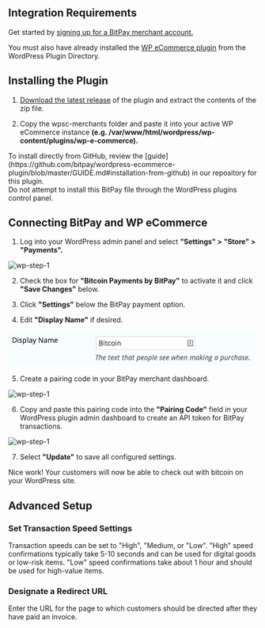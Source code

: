 ## Integration Requirements
Get started by [signing up for a BitPay merchant account.](https://bitpay.com/dashboard/signup)

You must also have already installed the [WP eCommerce plugin](https://wordpress.org/plugins/wp-e-commerce/) from the WordPress Plugin Directory.

## Installing the Plugin
1. [Download the latest release](https://github.com/bitpay/wordpress-ecommerce-plugin/releases) of the plugin and extract the contents of the zip file.

2. Copy the wpsc-merchants folder and paste it into your active WP eCommerce instance **(e.g. /var/www/html/wordpress/wp-content/plugins/wp-e-commerce).**

<div class="note">To install directly from GitHub, review the [guide](https://github.com/bitpay/wordpress-ecommerce-plugin/blob/master/GUIDE.md#installation-from-github) in our repository for this plugin.</div>

<div class="warning">Do not attempt to install this BitPay file through the WordPress plugins control panel.</div>

## Connecting BitPay and WP eCommerce
1. Log into your WordPress admin panel and select **"Settings" > "Store" > "Payments".**

![wp-step-1](/images/integrations/details/wpecommercestep1.png)

2. Check the box for **"Bitcoin Payments by BitPay"** to activate it and click **"Save Changes"** below.

3. Click **"Settings"** below the BitPay payment option.

4. Edit **"Display Name"** if desired.

![wp-step-1](../images/integrations/details/wpecommercestep2.png)

5. Create a pairing code in your BitPay merchant dashboard.

![wp-step-1](/images/integrations/details/wpecommercestep3.png)

6. Copy and paste this pairing code into the **"Pairing Code"** field in your WordPress plugin admin dashboard to create an API token for BitPay transactions.

![wp-step-1](/images/integrations/details/wpecommercestep4.png)

7. Select **"Update"** to save all configured settings.

Nice work! Your customers will now be able to check out with bitcoin on your WordPress site.

## Advanced Setup

### Set Transaction Speed Settings
Transaction speeds can be set to "High", "Medium, or "Low". "High" speed confirmations typically take 5-10 seconds and can be used for digital goods or low-risk items. "Low" speed confirmations take about 1 hour and should be used for high-value items.

### Designate a Redirect URL
Enter the URL for the page to which customers should be directed after they have paid an invoice.

